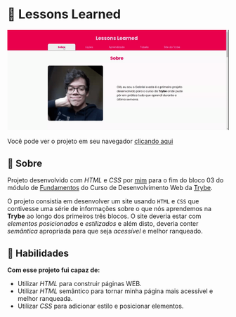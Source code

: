 # :pushpin: Lessons Learned

![Preview do Projeto](preview.gif)

Você pode ver o projeto em seu navegador [clicando aqui](https://gabrielfqk.github.io/lessons-learned/)

## :pencil: Sobre

Projeto desenvolvido com _HTML_ e _CSS_ por [mim](https://linkedin.com/in/gabrielfqk) para o fim do bloco 03 do módulo de [Fundamentos](https://github.com/GabrielFQK/trybe-exercicios/tree/main/1-fundamentos) do Curso de Desenvolvimento Web da [Trybe](https://betrybe.com).

O projeto consistia em desenvolver um site usando `HTML` e `CSS` que contivesse uma série de informações sobre o que nós aprendemos na **Trybe** ao longo dos primeiros três blocos. O site deveria estar com _elementos posicionados_ e _estilizados_ e além disto, deveria conter _semântica_ apropriada para que seja _acessível_ e melhor ranqueado.

## :hammer: Habilidades

**Com esse projeto fui capaz de:**

- Utilizar _HTML_ para construir páginas WEB.
- Utilizar _HTML_ semântico para tornar minha página mais acessível e melhor ranqueada.
- Utilizar _CSS_ para adicionar estilo e posicionar elementos.
